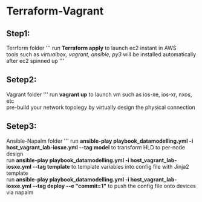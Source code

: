 # Terraform-Vagrant

## Step1:
 Terrform folder
 '''
    run **Terraform apply** to launch ec2 instant in AWS</br>
    tools such as _virtualbox, vagrant, ansible, py3_ will be installed automatically after ec2 spinned up
 '''
## Setep2:
 Vagrant folder 
 '''
    run **vagrant up** to launch vm such as ios-xe, ios-xr, nxos, etc</br>
    pre-build your network topolegy by virtually design the physical connection
 
## Setep3:
 Ansible-Napalm folder 
  '''
    run **ansible-play playbook_datamodelling.yml -i host_vagrant_lab-iosxe.yml --tag model** to transform HLD to per-node design</br>
    run **ansible-play playbook_datamodelling.yml -i host_vagrant_lab-iosxe.yml --tag template** to template variables into config file with Jinja2 template</br>
    run **ansible-play playbook_datamodelling.yml -i host_vagrant_lab-iosxe.yml --tag deploy --e "commit=1"** to push the config file onto devices via napalm</br>
 
 
